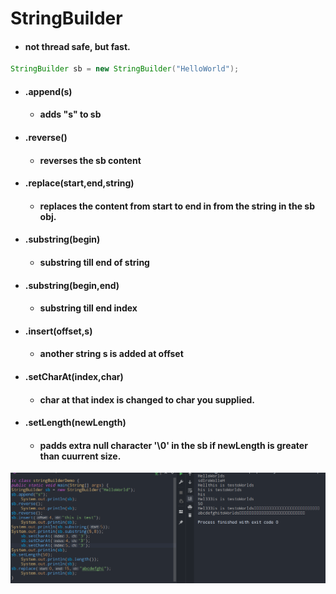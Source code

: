# StringBuilder
- #### not thread safe, but fast.
```java 
StringBuilder sb = new StringBuilder("HelloWorld");
```
- #### .append(s)
	- #### adds "s" to sb
- #### .reverse()
	- #### reverses the sb content
- #### .replace(start,end,string)
	- #### replaces the content from start to end in from the  string in the sb obj.
- #### .substring(begin)
	- #### substring till end of string
- #### .substring(begin,end)
	- #### substring till end index
- #### .insert(offset,s)
	- #### another string s is added at offset 
- #### .setCharAt(index,char)
	- #### char at that index is changed to char you supplied.
- #### .setLength(newLength)
	- #### padds extra null character '\0'  in the sb if newLength is greater than cuurrent size.
![imageAlt](./pictures/colp3.png)